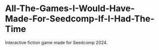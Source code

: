 # All-The-Games-I-Would-Have-Made-For-Seedcomp-If-I-Had-The-Time
Interactive fiction game made for Seedcomp 2024.
